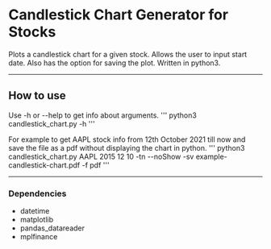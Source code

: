 # Candlestick Chart Generator for Stocks

Plots a candlestick chart for a given stock. Allows the user to input start date. Also has the option for saving the plot. Written in python3.

---
## How to use

Use -h or --help to get info about arguments.
'''
python3 candlestick_chart.py -h
'''

For example to get AAPL stock info from 12th October 2021 till now and save the file as a pdf without displaying the chart in python.
'''
python3 candlestick_chart.py AAPL 2015 12 10 -tn --noShow -sv example-candlestick-chart.pdf -f pdf
'''

---
### Dependencies
- datetime
- matplotlib
- pandas_datareader
- mplfinance
